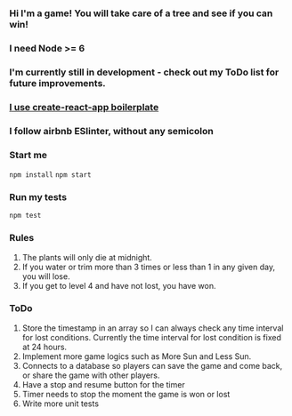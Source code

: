 ### Hi I'm a game! You will take care of a tree and see if you can win!
### I need Node >= 6
### I'm currently still in development - check out my ToDo list for future improvements. 
### [I use create-react-app boilerplate](https://github.com/facebookincubator/create-react-app)
### I follow airbnb ESlinter, without any semicolon

### Start me
`npm install`
`npm start`

### Run my tests
`npm test`

### Rules
1. The plants will only die at midnight.
2. If you water or trim more than 3 times or less than 1 in any given day, you will lose.
3. If you get to level 4 and have not lost, you have won. 

### ToDo
1. Store the timestamp in an array so I can always check any time interval for lost conditions. Currently the time interval for lost condition is fixed at 24 hours. 
2. Implement more game logics such as More Sun and Less Sun.
3. Connects to a database so players can save the game and come back, or share the game with other players.
4. Have a stop and resume button for the timer
5. Timer needs to stop the moment the game is won or lost
6. Write more unit tests
